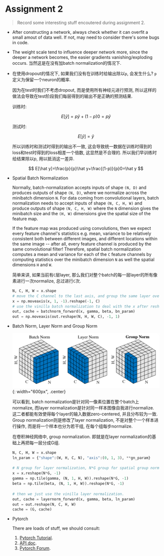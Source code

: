# Assignment 2

> Record some interesting stuff encoutered during assignment 2.

+ After constructing a network, always check whether it can overfit a small amout of data well. If not, may need to consider there's some bugs in code.

+ The weight scale tend to influence deeper network more, since the deeper a network becomes, the easier gradients vanishing/exploding occurs. 当然这是在没有加batch normalization的情况下.

+ 在使用dropout的情况下, 如果我们没有在训练时给输出除以`p`, 会发生什么? `p`定义为保留一个neuron的概率.

    因为在test时我们不考虑dropout, 而是使用所有神经元进行预测, 所以这样的做法会导致在test阶段我们每层得到的输出不是正确的预测结果.

    训练时:

    $$
    E[\hat{y}] = p\hat{y} + (1-p)0 = p\hat{y}
    $$

    测试时:

    $$
    E[\hat{y}] = \hat{y}
    $$

    所以训练时和测试时得到的输出不一致, 这会导致统一数据在训练时得到的loss和test时得到的loss相差一个倍数, 这显然是不合理的. 所以我们早训练时给结果除以p, 用以抵消这一差异.

    $$
    E[\hat y]=\frac{p}{p}\hat y+\frac{(1-p)}{p}0=\hat y
    $$

+ Spatial Batch Normalization

    Normally, batch-normalization accepts inputs of shape `(N, D)` and produces outputs of shape `(N, D)`, where we normalize across the minibatch dimension `N`. For data coming from convolutional layers, batch normalization needs to accept inputs of shape `(N, C, H, W)` and produce outputs of shape `(N, C, H, W)` where the `N` dimension gives the minibatch size and the `(H, W)` dimensions give the spatial size of the feature map.

    If the feature map was produced using convolutions, then we expect every feature channel's statistics e.g. mean, variance to be relatively consistent both between different images, and different locations within the same image -- after all, every feature channel is produced by the same convolutional filter! Therefore, spatial batch normalization computes a mean and variance for each of the `C` feature channels by computing statistics over the minibatch dimension `N` as well the spatial dimensions `H` and `W`.

    简单来讲, 如果当前有`C`层layer, 那么我们对整个batch的每一层layer的所有像素进行一次normalize, 总过进行`C`次.

    ```python
    N, C, H, W = x.shape
    # move the C channel to the last axis, and group the same layer over the entire batch together.
    x = np.moveaxis(x, 1, -1).reshape(-1, C) 
    # use the vinilla batch normalization to deal with the x after reshaping.
    out, cache = batchnorm_forward(x, gamma, beta, bn_param) 
    out = np.moveaxis(out.reshape(N, H, W, C), -1, 1)
    ```

+ Batch Norm, Layer Norm and Group Norm

    ![Semantic Gap](./images/assignments/2.png){: width="600px", .center}

    可以看到, batch normalization是针对同一像素位置在整个batch上normalize, 而layer normalization是针对同一样本图像自我进行normalize. 这二者都能有效使得每个layer的输入数据zero-centered, 并且分布较为一致. Group normalization则是修改了layer normalization, 不是对整个一个样本进行操作, 而是将一个样本也分为若干组, 在每个组每步normalize.

    在卷积神经网络中, group normalization. 即就是在layer normalization的基础上再把每一层分成G组.

    ```python
    N, C, H, W = x.shape
    ln_param = {"shape":(W, H, C, N), "axis":(0, 1, 3), **gn_param}
    
    # N group for layer normalization, N*G group for spatial group normalization.
    x = x.reshape(N*G, -1)
    gamma = np.tile(gamma, (N, 1, H, W)).reshape(N*G, -1)
    beta = np.tile(beta, (N, 1, H, W)).reshape(N*G, -1)

    # then we just use the vinilla layer normalization.
    out, cache = layernorm_forward(x, gamma, beta, ln_param)
    out = out.reshape(N, C, H, W)
    cache = (G, cache)
    ```

+ Pytorch

    There are loads of stuff, we should consult:

    1. [Pytorch Tutorial](https://github.com/jcjohnson/pytorch-examples).
    2. [API doc](https://pytorch.org/docs/stable/index.html).
    3. [Pytorch Forum](https://discuss.pytorch.org/).

